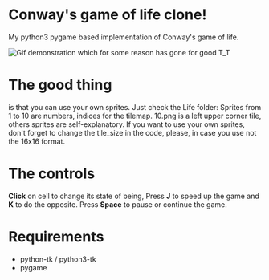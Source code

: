 # Conway's game of life clone!
My python3 pygame based implementation of Conway's game of life. 

![Gif demonstration which for some reason has gone for good T_T](https://i.ibb.co/PW1McT7/Preview.gif)

# The good thing

is that you can use your own sprites. Just check the Life folder: Sprites from 1 to 10 are numbers, indices for the tilemap. 10.png is a left upper corner tile, others sprites are self-explanatory. If you want to use your own sprites, don't forget to change the tile_size in the code, please, in case you use not the 16x16 format.

# The controls

**Click** on cell to change its state of being,
Press **J** to speed up the game and **K** to do the opposite.
Press **Space** to pause or continue the game.

# Requirements

- python-tk / python3-tk
- pygame
